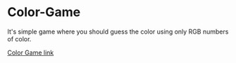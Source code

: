 # Color-Game
It's simple game where you should guess the color using only RGB numbers of color. 

[Color Game link](https://bohdanmelvic.github.io/Color-Game/index.html)
